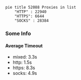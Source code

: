 
```mermaid
pie title 52088 Proxies in list
    "HTTP" : 22940
    "HTTPS": 6644
    "SOCKS" : 28384
```

### Some Info
#### Average Timeout

- mixed: 3.3s
- http: 1.5s
- https: 8.3s
- socks: 4.9s